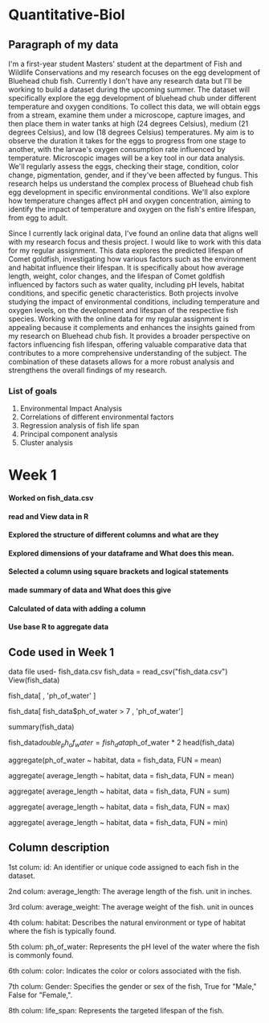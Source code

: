 # Quantitative-Biol

## Paragraph of my data

I'm a first-year student Masters' student at the department of Fish and Wildlife Conservations and my research focuses on the egg development of Bluehead chub fish. Currently I don't have any research data but I'll be working to build a dataset during the upcoming summer. The dataset will specifically explore the egg development of bluehead chub under different temperature and oxygen conditions. To collect this data, we will obtain eggs from a stream, examine them under a microscope, capture images, and then place them in water tanks at high (24 degrees Celsius), medium (21 degrees Celsius), and low (18 degrees Celsius) temperatures. My aim is to observe the duration it takes for the eggs to progress from one stage to another, with the larvae's oxygen consumption rate influenced by temperature. Microscopic images will be a key tool in our data analysis. We'll regularly assess the eggs, checking their stage, condition, color change, pigmentation, gender, and if they've been affected by fungus. This research helps us understand the complex process of Bluehead chub fish egg development in specific environmental conditions. We'll also explore how temperature changes affect pH and oxygen concentration, aiming to identify the impact of temperature and oxygen on the fish's entire lifespan, from egg to adult. 

Since I currently lack original data, I've found an online data that aligns well with my research focus and thesis project. I would like to work with this data for my regular assignment. This data explores the predicted lifespan of Comet goldfish, investigating how various factors such as the environment and habitat influence their lifespan. It is specifically about how average length, weight, color changes, and the lifespan of Comet goldfish  influenced by factors such as water quality, including pH levels, habitat conditions, and specific genetic characteristics. Both projects involve studying the impact of environmental conditions, including temperature and oxygen levels, on the development and lifespan of the respective fish species. Working with the online data for my regular assignment is appealing because it complements and enhances the insights gained from my research on Bluehead chub fish. It provides a broader perspective on factors influencing fish lifespan, offering valuable comparative data that contributes to a more comprehensive understanding of the subject. The combination of these datasets allows for a more robust analysis and strengthens the overall findings of my research.

### List of goals
1. Environmental Impact Analysis
2. Correlations of different environmental factors 
3. Regression analysis of fish life span
4. Principal component analysis
5. Cluster analysis 





# Week 1

#### Worked on fish_data.csv
#### read and View data in R
#### Explored the structure of different columns and what are they
#### Explored dimensions of your dataframe and What does this mean.
#### Selected a column using square brackets and logical statements
#### made summary of data and What does this give
#### Calculated of data with adding a column
#### Use base R to aggregate data  

## Code used in Week 1
data file used- fish_data.csv
fish_data = read_csv("fish_data.csv")
View(fish_data)

fish_data[ , 'ph_of_water' ]

fish_data[ fish_data$ph_of_water > 7 , 'ph_of_water']

summary(fish_data)

fish_data$double_ph_of_water = fish_data$ph_of_water * 2
head(fish_data)

aggregate(ph_of_water ~ habitat, data = fish_data, FUN = mean)

aggregate( average_length ~ habitat, data = fish_data, FUN = mean)

aggregate( average_length ~ habitat, data = fish_data, FUN = sum)

aggregate( average_length ~ habitat, data = fish_data, FUN = max)

aggregate( average_length ~ habitat, data = fish_data, FUN = min)


## Column description

1st colum: id: An identifier or unique code assigned to each fish in the dataset.

2nd colum: average_length: The average length of the fish. unit in inches.

3rd colum: average_weight: The average weight of the fish. unit in ounces

4th colum: habitat: Describes the natural environment or type of habitat where the fish is typically found.

5th colum: ph_of_water: Represents the pH level of the water where the fish is commonly found.

6th colum: color: Indicates the color or colors associated with the fish.

7th colum: Gender: Specifies the gender or sex of the fish, True for "Male," False for "Female,".

8th colum: life_span: Represents the targeted lifespan of the fish.







